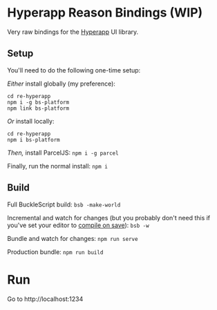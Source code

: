 # Hyperapp Reason Bindings (WIP)

Very raw bindings for the
[Hyperapp](https://github.com/hyperapp/hyperapp) UI library.

## Setup

You'll need to do the following one-time setup:

_Either_ install globally (my preference):

    cd re-hyperapp
    npm i -g bs-platform
    npm link bs-platform

_Or_ install locally:

    cd re-hyperapp
    npm i bs-platform

_Then,_ install ParcelJS: `npm i -g parcel`

Finally, run the normal install: `npm i`

## Build

Full BuckleScript build: `bsb -make-world`

Incremental and watch for changes (but you probably don't need this if
you've set your editor to
[compile on save](https://twitter.com/yawaramin/status/962894993537970176)):
`bsb -w`

Bundle and watch for changes: `npm run serve`

Production bundle: `npm run build`

# Run

Go to http://localhost:1234
